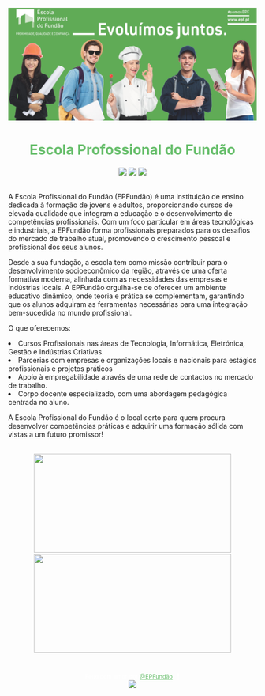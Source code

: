 <img src="./src/img/READMES/Banner.png"><br>

<h1 align="center"><span style="color: #69BF6D;"> Escola Profossional do Fundão</h1>

<div align="center">
    <a href="https://linktr.ee/escolaprofissionalfundao" target="_blank"><img src="https://img.shields.io/badge/linktree-39E09B?style=for-the-badge&logo=linktree&logoColor=white" target="_blank"></a>
    <a href="/src/page/SOBRE-NOS.md" target="_blank"><img src="https://img.shields.io/badge/Sobre_nos-black?style=for-the-badge&logo=About.me&logolColor=42F425" target="_blank"></a>
    <a href="/src/page/Nossos-Cursos.md" target="_blank"><img src="https://img.shields.io/badge/Nossos_Cursos-black?style=for-the-badge&logo=About.me&logolColor=42F425" target="_blank"></a>
</div></br>

<p>A Escola Profissional do Fundão (EPFundão) é uma instituição de ensino dedicada à formação de jovens e adultos, proporcionando cursos de elevada qualidade que integram a educação e o desenvolvimento de competências profissionais. Com um foco particular em áreas tecnológicas e industriais, a EPFundão forma profissionais preparados para os desafios do mercado de trabalho atual, promovendo o crescimento pessoal e profissional dos seus alunos.</p>

<p>Desde a sua fundação, a escola tem como missão contribuir para o desenvolvimento socioeconômico da região, através de uma oferta formativa moderna, alinhada com as necessidades das empresas e indústrias locais. A EPFundão orgulha-se de oferecer um ambiente educativo dinâmico, onde teoria e prática se complementam, garantindo que os alunos adquiram as ferramentas necessárias para uma integração bem-sucedida no mundo profissional.</p>

<p> 
  O que oferecemos:
  <li>Cursos Profissionais nas áreas de Tecnologia, Informática, Eletrónica, Gestão e Indústrias Criativas.</li>
  <li>Parcerias com empresas e organizações locais e nacionais para estágios profissionais e projetos práticos</li>
  <li>Apoio à empregabilidade através de uma rede de contactos no mercado de trabalho.</li>
  <li>Corpo docente especializado, com uma abordagem pedagógica centrada no aluno.</li>
</p>

<p>A Escola Profissional do Fundão é o local certo para quem procura desenvolver competências práticas e adquirir uma formação sólida com vistas a um futuro promissor!</p></br>

<div align="center">
    <img height="200px" width="400px" src="https://github-readme-stats.vercel.app/api?username=escolaprofissionalfundao&show_icons=true&include_all_commits=true&count_private=true&hide_border=true&rank_icon=github&title_color=69BF6D&icon_color=69BF6D&text_color=c9d1d9&bg_color=0d1117"/>
    <img height="200px" width="400px" src="https://github-readme-stats.vercel.app/api/top-langs/?username=escolaprofissionalfundao&layout=compact&langs_count=7&hide_border=true&title_color=69BF6D&icon_color=66cc00&text_color=fff&bg_color=0d1117"/>
</div></br>

<div align="center">

  <sub style="color: white;">Feito com amor por <a href="https://www.epfundao.edu.pt/" target="_blank" style="color: #69BF6D">@EPFundão</a>. 💚</sub>  
  <img height="20px" src="https://user-images.githubusercontent.com/49994083/189573872-f81a164a-de54-4536-a520-5e5124cf9653.png">

</div>